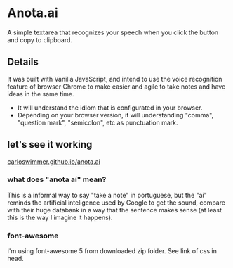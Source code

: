 # Anota.ai

A simple textarea that recognizes your speech when you click the button and copy to clipboard.

## Details

It was built with Vanilla JavaScript, and intend to use the voice recognition feature of browser Chrome to make easier and agile to take notes and have ideas in the same time. 
* It will understand the idiom that is configurated in your browser.
* Depending on your browser version, it will understanding "comma", "question mark", "semicolon", etc as punctuation mark. 

## let's see it working

[carloswimmer.github.io/anota.ai](https://carloswimmer.github.io/anota.ai/)

### what does "anota aí" mean?

This is a informal way to say "take a note" in portuguese, but the "ai" reminds the artificial inteligence used by Google to
get the sound, compare with their huge databank in a way that the sentence makes sense (at least this is the way I imagine it happens).

### font-awesome

I'm using font-awesome 5 from downloaded zip folder. See link of css in head.
